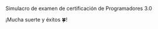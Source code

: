 Simulacro de examen de certificación de Programadores 3.0

¡Mucha suerte y éxitos :four_leaf_clover:!
